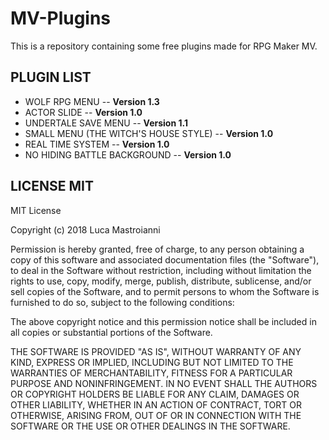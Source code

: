 # MV-Plugins
This is a repository containing some free plugins made for RPG Maker MV.

## PLUGIN LIST
* WOLF RPG MENU -- **Version 1.3**
* ACTOR SLIDE -- **Version 1.0**
* UNDERTALE SAVE MENU -- **Version 1.1**
* SMALL MENU (THE WITCH'S HOUSE STYLE) -- **Version 1.0**
* REAL TIME SYSTEM -- **Version 1.0**
* NO HIDING BATTLE BACKGROUND -- **Version 1.0**



## LICENSE MIT

MIT License

Copyright (c) 2018 Luca Mastroianni

Permission is hereby granted, free of charge, to any person obtaining a copy
of this software and associated documentation files (the "Software"), to deal
in the Software without restriction, including without limitation the rights
to use, copy, modify, merge, publish, distribute, sublicense, and/or sell
copies of the Software, and to permit persons to whom the Software is
furnished to do so, subject to the following conditions:

The above copyright notice and this permission notice shall be included in all
copies or substantial portions of the Software.

THE SOFTWARE IS PROVIDED "AS IS", WITHOUT WARRANTY OF ANY KIND, EXPRESS OR
IMPLIED, INCLUDING BUT NOT LIMITED TO THE WARRANTIES OF MERCHANTABILITY,
FITNESS FOR A PARTICULAR PURPOSE AND NONINFRINGEMENT. IN NO EVENT SHALL THE
AUTHORS OR COPYRIGHT HOLDERS BE LIABLE FOR ANY CLAIM, DAMAGES OR OTHER
LIABILITY, WHETHER IN AN ACTION OF CONTRACT, TORT OR OTHERWISE, ARISING FROM,
OUT OF OR IN CONNECTION WITH THE SOFTWARE OR THE USE OR OTHER DEALINGS IN THE
SOFTWARE.
